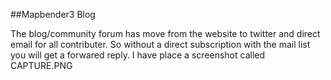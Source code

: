 ##Mapbender3 Blog

  The blog/community forum has move from the website to twitter and direct email for all contributer. So without a direct subscription with the mail list you will get a forwared reply. I have place a screenshot called CAPTURE.PNG
